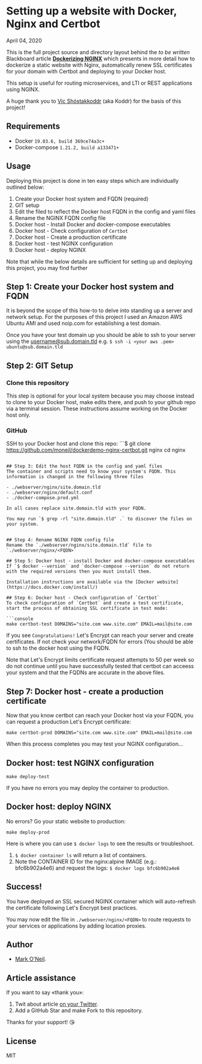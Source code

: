 # Setting up a website with Docker, Nginx and Certbot

April 04, 2020

This is the full project source and directory layout behind the *to be written* Blackboard article [**Dockerizing NGINX**](https://docs.blackboard.com/learn/Dockerizing%20NGINX.html) which presents in more detail how to dockerize a static website with Nginx, automatically renew SSL certificates for your domain with Certbot and deploying to your Docker host.

This setup is useful for routing microservices, and LTI or REST applications using NGINX.

A huge thank you to [Vic Shóstakkoddr](https://github.com/koddr) (aka Koddr) for the basis of this project!

## Requirements

- Docker `19.03.6, build 369ce74a3c+`
- Docker-compose `1.21.2, build a133471+`

## Usage
Deploying this project is done in ten easy steps which are individually outlined below:

1. Create your Docker host system and FQDN (required)
2. GIT setup
3. Edit the filed to reflect the Docker host FQDN in the config and yaml files
4. Rename the NGINX FQDN config file
4. Docker host - Install Docker and docker-compose executables
6. Docker host - Check configuration of `Certbot` 
8. Docker host - Create a production certificate
9. Docker host - test NGINX configuration
10. Docker host - deploy NGINX

Note that while the below details are sufficient for setting up and deploying this project, you may find further 

## Step 1: Create your Docker host system and FQDN
It is beyond the scope of this how-to to delve into standing up a server and network setup. For the purposes of this project I used an Amazon AWS Ubuntu AMI and used noip.com for establishing a test domain.

Once you have your test domain up you should be able to ssh to your server using the username@sub.domain.tld e.g. `$ ssh -i <your aws .pem> ubuntu@sub.domain.tld`

## Step 2: GIT Setup
### Clone this repository
This step is optional for your local system because you may choose instead to clone to your Docker host, make edits there, and push to your github repo via a terminal session. These instructions assume working on the Docker host only.

### GitHub
SSH to your Docker host and clone this repo:
	```$ git clone https://github.com/moneil/dockerdemo-nginx-certbot.git nginx
cd nginx
```

## Step 3: Edit the host FQDN in the config and yaml files
The container and scripts need to know your system's FQDN. This information is changed in the following three files

- ./webserver/nginx/site.domain.tld
- ./webserver/nginx/default.conf
- ./docker-compose.prod.yml

In all cases replace site.domain.tld with your FQDN.

You may run `$ grep -rl "site.domain.tld" .` to discover the files on your system.


## Step 4: Rename NGINX FQDN config file
Rename the `./webserver/nginx/site.domain.tld` file to `./webserver/nginx/<FQDN>`

## Step 5: Docker host - install Docker and docker-compose executables
If `$ docker --version` and `docker-compose --version` do not return with the required versions then you must install them. 

Installation instructions are available via the [Docker website](https://docs.docker.com/install/)

## Step 6: Docker host - Check configuration of `Certbot`
To check configuration of `Certbot` and create a test certificate, start the process of obtaining SSL certificate in test mode:

```console
make certbot-test DOMAINS="site.com www.site.com" EMAIL=mail@site.com
```
If you see `Congratulations!` Let's Encrypt can reach your server and create  certificates. If not check your network/FQDN for errors (You should be able to ssh to the docker host using the FQDN. 

Note that Let's Encrypt limits certificate request attempts to 50 per week so do not continue until you have successfully tested that certbot can acceess your system and that the FQDNs are accurate in the above files.

## Step 7: Docker host - create a production certificate
Now that you know certbot can reach your Docker host via your FQDN, you can request a production Let's Encrypt certificate:

```console
make certbot-prod DOMAINS="site.com www.site.com" EMAIL=mail@site.com
```

When this process completes you may test your NGINX configuration...


## Docker host: test NGINX configuration
```console
make deploy-test
```

If you have no errors you may deploy the container to production.

## Docker host: deploy NGINX

No errors? Go your static website to production:

```console
make deploy-prod
```

Here is where you can use `$ docker logs` to see the results or troubleshoot.

1. `$ docker container ls` will return a list of containers. 
2. Note the CONTAINER ID for the nginx:alpine IMAGE (e.g.: bfc6b902a4e6) and request the logs:
`$ docker logs bfc6b902a4e6`

## Success!
You have deployed an SSL secured NGINX container which will auto-refresh the certificate following Let's Encrypt best practices.

You may now edit the file in `./webserver/nginx/<FQDN>` to route requests to your services or applications by adding location proxies.


## Author

- [Mark O'Neil](https://github.com/moneil).

## Article assistance

If you want to say «thank you»:

1. Twit about article [on your Twitter](https://twitter.com/intent/tweet?text=How%20to%20dockerize%20your%20static%20website%20with%20Nginx%2C%20automatic%20renew%20SSL%20for%20domain%20by%20Certbot%20and%20deploy%20it%20to%20DigitalOcean%3F%20https%3A%2F%2Ftwitter.com%2Fintent%2Ftweet%3Ftext%3Dhttps%3A%2F%2Fdev.to%2Fkoddr%2Fhow-to-dockerize-your-static-website-with-nginx-automatic-renew-ssl-for-domain-by-certbot-and-deploy-it-to-digitalocean-4cjc).
2. Add a GitHub Star and make Fork to this repository.

Thanks for your support! 😘

## License

MIT
